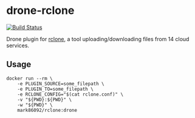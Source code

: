 drone-rclone
============

[![Build Status](https://drone.markchen.cc/api/badges/mark86092/drone-rclone/status.svg)](https://drone.markchen.cc/mark86092/drone-rclone)

Drone plugin for [rclone](https://rclone.org/), a tool uploading/downloading files from 14 cloud services.

## Usage

```
docker run --rm \
    -e PLUGIN_SOURCE=some_filepath \
    -e PLUGIN_TO=some_filepath \
    -e RCLONE_CONFIG="$(cat rclone.conf)" \
    -v "${PWD}:${PWD}" \
    -w "${PWD}" \
    mark86092/rclone:drone
```
